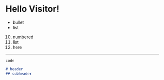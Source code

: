 # Hello Visitor!

* bullet
* list

10. numbered
1. list
11. here

---
`code`
```md
# header
## subheader
```
